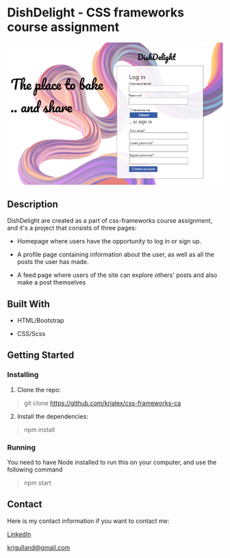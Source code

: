 # DishDelight - CSS frameworks course assignment

![Screenshot of the home page of the site](/img/ScreenshotToReadme.png "The home page")

## Description

DishDelight are created as a part of css-frameworks course assignment, and it's a project that consists of three pages:

- Homepage where users have the opportunity to log in or sign up.

- A profile page containing information about the user, as well as all the posts the user has made.

- A feed page where users of the site can explore others' posts and also make a post themselves

## Built With

- HTML/Bootstrap

- CSS/Scss

## Getting Started

### Installing

1. Clone the repo:

> git clone https://github.com/krialex/css-frameworks-ca

2. Install the dependencies:

> npm install

### Running

You need to have Node installed to run this on your computer, and use the following command

> npm start

## Contact

Here is my contact information if you want to contact me:

[LinkedIn](https://www.linkedin.com/feed/?trk=guest_homepage-basic_nav-header-signin "KristineAlexandersen profile")

<krigulland@gmail.com>
